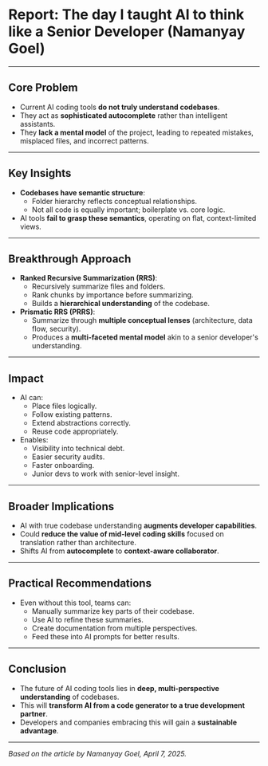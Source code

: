 # Report: The day I taught AI to think like a Senior Developer (Namanyay Goel)

---

## Core Problem

- Current AI coding tools **do not truly understand codebases**.
- They act as **sophisticated autocomplete** rather than intelligent assistants.
- They **lack a mental model** of the project, leading to repeated mistakes, misplaced files, and incorrect patterns.

---

## Key Insights

- **Codebases have semantic structure**:
  - Folder hierarchy reflects conceptual relationships.
  - Not all code is equally important; boilerplate vs. core logic.
- AI tools **fail to grasp these semantics**, operating on flat, context-limited views.

---

## Breakthrough Approach

- **Ranked Recursive Summarization (RRS)**:
  - Recursively summarize files and folders.
  - Rank chunks by importance before summarizing.
  - Builds a **hierarchical understanding** of the codebase.
- **Prismatic RRS (PRRS)**:
  - Summarize through **multiple conceptual lenses** (architecture, data flow, security).
  - Produces a **multi-faceted mental model** akin to a senior developer's understanding.

---

## Impact

- AI can:
  - Place files logically.
  - Follow existing patterns.
  - Extend abstractions correctly.
  - Reuse code appropriately.
- Enables:
  - Visibility into technical debt.
  - Easier security audits.
  - Faster onboarding.
  - Junior devs to work with senior-level insight.

---

## Broader Implications

- AI with true codebase understanding **augments developer capabilities**.
- Could **reduce the value of mid-level coding skills** focused on translation rather than architecture.
- Shifts AI from **autocomplete** to **context-aware collaborator**.

---

## Practical Recommendations

- Even without this tool, teams can:
  - Manually summarize key parts of their codebase.
  - Use AI to refine these summaries.
  - Create documentation from multiple perspectives.
  - Feed these into AI prompts for better results.

---

## Conclusion

- The future of AI coding tools lies in **deep, multi-perspective understanding** of codebases.
- This will **transform AI from a code generator to a true development partner**.
- Developers and companies embracing this will gain a **sustainable advantage**.

---

*Based on the article by Namanyay Goel, April 7, 2025.*